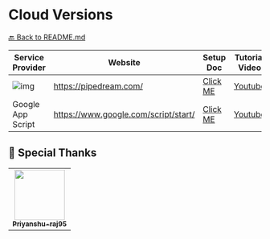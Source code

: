 # Cloud Versions

[🔙 Back to README.md](/README.md)

| Service Provider | Website | Setup Doc | Tutorial Video |
| ---------------| -------------- | -------------- | -------------- |
| ![img](imgs/icon-pipedream.svg) | https://pipedream.com/ | [Click ME](pipedream/pipedream.md) | [Youtube](https://youtu.be/kTEcJhz0M98) |
| Google App Script | https://www.google.com/script/start/ | [Click ME](https://github.com/soranoo/TradingView-Free-Webhook-Alerts/discussions/81) | [Youtube](https://www.youtube.com/watch?v=Za7gWKq7SNE) |

## 🦾 Special Thanks
<table>
  <tr>
  <td align="center">
    <a href="https://github.com/Priyanshu-raj95">
      <img src="https://avatars.githubusercontent.com/u/102779989?v=4" width="100" alt=""/>
      <br><sub><b>Priyanshu-raj95</b></sub>
    </a>
  </td>
  </tr>
</table>
